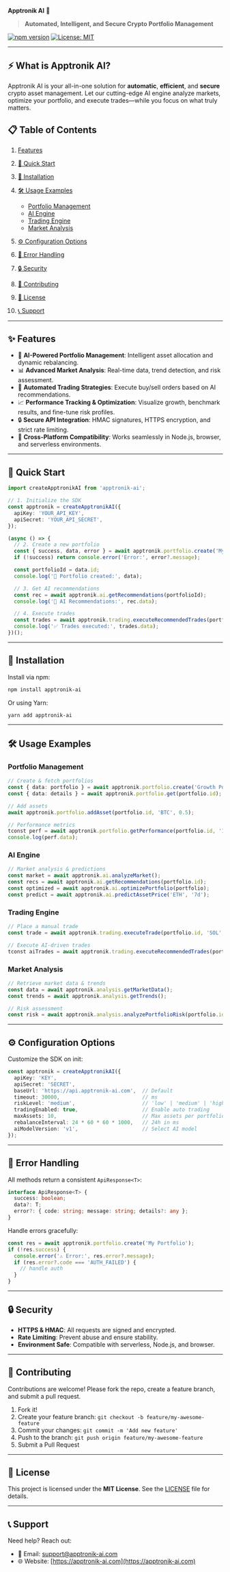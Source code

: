 **Apptronik AI** 🚀

> **Automated, Intelligent, and Secure Crypto Portfolio Management**

[![npm version](https://img.shields.io/npm/v/apptronik-ai.svg)](https://www.npmjs.com/package/apptronik-ai) [![License: MIT](https://img.shields.io/badge/License-MIT-blue.svg)](https://opensource.org/licenses/MIT)

---

## ⚡ What is Apptronik AI?

Apptronik AI is your all-in-one solution for **automatic**, **efficient**, and **secure** crypto asset management. Let our cutting-edge AI engine analyze markets, optimize your portfolio, and execute trades—while you focus on what truly matters.

## 📋 Table of Contents

1. [Features](#-features)
2. [🚀 Quick Start](#-quick-start)
3. [💾 Installation](#-installation)
4. [🛠️ Usage Examples](#️-usage-examples)

   * [Portfolio Management](#portfolio-management)
   * [AI Engine](#ai-engine)
   * [Trading Engine](#trading-engine)
   * [Market Analysis](#market-analysis)
5. [⚙️ Configuration Options](#️-configuration-options)
6. [🔧 Error Handling](#-error-handling)
7. [🔒 Security](#-security)
8. [🤝 Contributing](#-contributing)
9. [📄 License](#-license)
10. [📞 Support](#-support)

---

## ✨ Features

* 🤖 **AI-Powered Portfolio Management**: Intelligent asset allocation and dynamic rebalancing.
* 📊 **Advanced Market Analysis**: Real-time data, trend detection, and risk assessment.
* 🔄 **Automated Trading Strategies**: Execute buy/sell orders based on AI recommendations.
* 📈 **Performance Tracking & Optimization**: Visualize growth, benchmark results, and fine-tune risk profiles.
* 🔒 **Secure API Integration**: HMAC signatures, HTTPS encryption, and strict rate limiting.
* 📱 **Cross-Platform Compatibility**: Works seamlessly in Node.js, browser, and serverless environments.

---

## 🚀 Quick Start

```typescript
import createApptronikAI from 'apptronik-ai';

// 1. Initialize the SDK
const apptronik = createApptronikAI({
  apiKey: 'YOUR_API_KEY',
  apiSecret: 'YOUR_API_SECRET',
});

(async () => {
  // 2. Create a new portfolio
  const { success, data, error } = await apptronik.portfolio.create('My AI Portfolio');
  if (!success) return console.error('Error:', error?.message);

  const portfolioId = data.id;
  console.log('🎉 Portfolio created:', data);

  // 3. Get AI recommendations
  const rec = await apptronik.ai.getRecommendations(portfolioId);
  console.log('🔮 AI Recommendations:', rec.data);

  // 4. Execute trades
  const trades = await apptronik.trading.executeRecommendedTrades(portfolioId);
  console.log('✅ Trades executed:', trades.data);
})();
```

---

## 💾 Installation

Install via npm:

```bash
npm install apptronik-ai
```

Or using Yarn:

```bash
yarn add apptronik-ai
```

---

## 🛠️ Usage Examples

### Portfolio Management

```typescript
// Create & fetch portfolios
const { data: portfolio } = await apptronik.portfolio.create('Growth Portfolio');
const { data: details } = await apptronik.portfolio.get(portfolio.id);

// Add assets
await apptronik.portfolio.addAsset(portfolio.id, 'BTC', 0.5);

// Performance metrics
tconst perf = await apptronik.portfolio.getPerformance(portfolio.id, '1m');
console.log(perf.data);
```

### AI Engine

```typescript
// Market analysis & predictions
const market = await apptronik.ai.analyzeMarket();
const recs = await apptronik.ai.getRecommendations(portfolio.id);
const optimized = await apptronik.ai.optimizePortfolio(portfolio);
const predict = await apptronik.ai.predictAssetPrice('ETH', '7d');
```

### Trading Engine

```typescript
// Place a manual trade
const trade = await apptronik.trading.executeTrade(portfolio.id, 'SOL', 'buy', 10);

// Execute AI-driven trades
tconst aiTrades = await apptronik.trading.executeRecommendedTrades(portfolio.id);
```

### Market Analysis

```typescript
// Retrieve market data & trends
const data = await apptronik.analysis.getMarketData();
const trends = await apptronik.analysis.getTrends();

// Risk assessment
const risk = await apptronik.analysis.analyzePortfolioRisk(portfolio.id);
```

---

## ⚙️ Configuration Options

Customize the SDK on init:

```typescript
const apptronik = createApptronikAI({
  apiKey: 'KEY',
  apiSecret: 'SECRET',
  baseUrl: 'https://api.apptronik-ai.com',  // Default
  timeout: 30000,                           // ms
  riskLevel: 'medium',                      // 'low' | 'medium' | 'high'
  tradingEnabled: true,                     // Enable auto trading
  maxAssets: 10,                            // Max assets per portfolio
  rebalanceInterval: 24 * 60 * 60 * 1000,   // 24h in ms
  aiModelVersion: 'v1',                     // Select AI model
});
```

---

## 🔧 Error Handling

All methods return a consistent `ApiResponse<T>`:

```typescript
interface ApiResponse<T> {
  success: boolean;
  data?: T;
  error?: { code: string; message: string; details?: any };
}
```

Handle errors gracefully:

```typescript
const res = await apptronik.portfolio.create('My Portfolio');
if (!res.success) {
  console.error('⚠️ Error:', res.error?.message);
  if (res.error?.code === 'AUTH_FAILED') {
    // handle auth
  }
}
```

---

## 🔒 Security

* **HTTPS & HMAC**: All requests are signed and encrypted.
* **Rate Limiting**: Prevent abuse and ensure stability.
* **Environment Safe**: Compatible with serverless, Node.js, and browser.

---

## 🤝 Contributing

Contributions are welcome! Please fork the repo, create a feature branch, and submit a pull request.

1. Fork it!
2. Create your feature branch: `git checkout -b feature/my-awesome-feature`
3. Commit your changes: `git commit -m 'Add new feature'`
4. Push to the branch: `git push origin feature/my-awesome-feature`
5. Submit a Pull Request

---

## 📄 License

This project is licensed under the **MIT License**. See the [LICENSE](LICENSE) file for details.

---

## 📞 Support

Need help? Reach out:

* 📧 Email: [support@apptronik-ai.com](mailto:support@apptronik-ai.com)
* 🌐 Website: [https://apptronik-ai.com](https://apptronik-ai.com)
